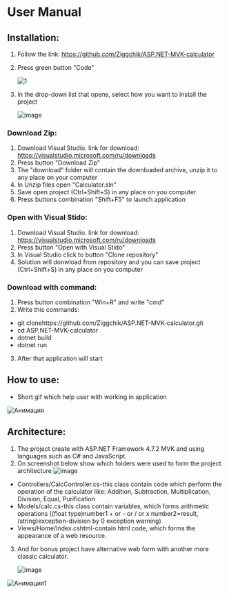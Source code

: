 # User Manual
## Installation:
1) Follow the link: https://github.com/Ziggchik/ASP.NET-MVK-calculator
2) Press green button "Code"

      ![1](https://user-images.githubusercontent.com/70440445/131743929-bfce74eb-9d97-4c9e-bd12-e3189cac2aaa.png)      

3) In the drop-down list that opens, select how you want to install the project

      ![image](https://user-images.githubusercontent.com/70440445/131725753-8f39cd5f-c8f0-4043-9797-fd262e47fa1d.png)
### Download Zip:
1) Download Visual Studio. link for download: https://visualstudio.microsoft.com/ru/downloads
2) Press button "Download Zip"
3) The "download" folder will contain the downloaded archive, unzip it to any place on your computer
4) In Unzip files open  "Calculator.sln"
5) Save open project (Ctrl+Shift+S) in any place on you computer
5) Press buttons combination "Shift+F5" to launch application
### Open with Visual Stido:
1) Download Visual Studio. link for download: https://visualstudio.microsoft.com/ru/downloads
2) Press button "Open with Visual Stido"
3) In Visual Studio click to button "Clone repository"
4) Solution will donwload from repository and you can save project (Ctrl+Shift+S) in any place on you computer
### Download with command:
1) Press button combination "Win+R" and write "cmd"
2) Write this commands:
* git clonehttps://github.com/Ziggchik/ASP.NET-MVK-calculator.git
* cd ASP.NET-MVK-calculator
* dotnet build
* dotnet run
3) After that application will start
## How to use:
* Short gif which help user with working in application

![Анимация](https://user-images.githubusercontent.com/70440445/131743902-2a519b39-2970-4dc8-9cf6-74b5962699d2.gif)

## Architecture:
1) The project create with ASP.NET Framework 4.7.2 MVK and using languages such as C# and JavaScript.
2) On screenshot below show which folders were used to form the project architecture
![image](https://user-images.githubusercontent.com/70440445/131744989-413a071d-345b-4a21-a7e3-ea3869d18358.png)
* Controllers/CalcController.cs-this class contain code which perform the operation of the calculator like: Addition, Subtraction, Multiplication, Division, Equal, Purification
* Models/calc.cs-this class contain variables, which forms arithmetic operations ((float type)number1  + or - or / or x number2=result,(string)exception-division by 0 exception warning)
* Views/Home/Index.cshtml-contain html code, which forms the appearance of a web resource.
3) And for bonus project have alternative web form with another more classic calculator.

      ![image](https://user-images.githubusercontent.com/70440445/131746930-156d2a66-2c51-49f6-acd2-912d6053446a.png)

![Анимация1](https://user-images.githubusercontent.com/70440445/131747518-dfaddb3e-5a34-4e1b-a471-3e27a939e22b.gif)

